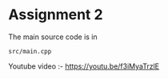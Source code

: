 # Assignment 2
The  main source code is in 
```
src/main.cpp
```
Youtube video :- https://youtu.be/f3iMyaTrzlE
